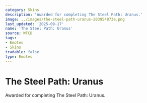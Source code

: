 ```yaml
---
category: Skins
description: 'Awarded for completing The Steel Path: Uranus.'
image: ../images/the-steel-path-uranus-203954873e.png
last_updated: '2025-09-17'
name: 'The Steel Path: Uranus'
source: WFCD
tags:
- Emotes
- Skins
tradable: false
type: Emotes
---
```


# The Steel Path: Uranus

Awarded for completing The Steel Path: Uranus.


